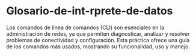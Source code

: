 # Glosario-de-int-rprete-de-datos
Los comandos de línea de comandos (CLI) son esenciales en la administración de redes, ya que permiten diagnosticar, analizar y resolver problemas de conectividad y configuración. Esta práctica ofrece una guía de los comandos más usados, mostrando su funcionalidad, uso y manejo.
